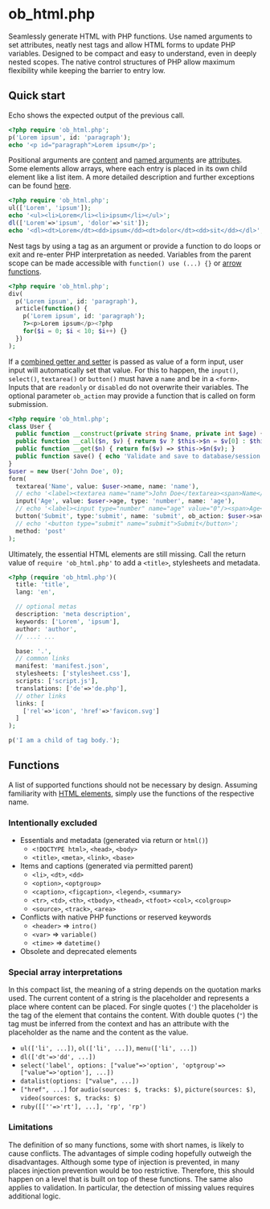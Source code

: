 # ob_html.php
Seamlessly generate HTML with PHP functions. Use named arguments to set attributes, neatly nest tags and allow HTML forms to update PHP variables. Designed to be compact and easy to understand, even in deeply nested scopes. The native control structures of PHP allow maximum flexibility while keeping the barrier to entry low.

## Quick start
Echo shows the expected output of the previous call.

```php
<?php require 'ob_html.php';
p('Lorem ipsum', id: 'paragraph');
echo '<p id="paragraph">Lorem ipsum</p>';
```

Positional arguments are [content][anatomy] and [named arguments] are [attributes][anatomy]. Some elements allow arrays, where each entry is placed in its own child element like a list item. A more detailed description and further exceptions can be found [here](#special-array-interpretations).

[named arguments]: https://www.php.net/manual/en/functions.arguments.php#functions.named-arguments
[anatomy]: https://developer.mozilla.org/en-US/docs/Learn_web_development/Getting_started/Your_first_website/Creating_the_content#anatomy_of_an_html_element

```php
<?php require 'ob_html.php';
ul(['Lorem', 'ipsum']);
echo '<ul><li>Lorem</li><li>ipsum</li></ul>';
dl(['Lorem'=>'ipsum', 'dolor'=>'sit']);
echo '<dl><dt>Lorem</dt><dd>ipsum</dd><dt>dolor</dt><dd>sit</dd></dl>';
```

Nest tags by using a tag as an argument or provide a function to do loops or exit and re-enter PHP interpretation as needed. Variables from the parent scope can be made accessible with `function() use (...) {}` or [arrow functions](https://www.php.net/manual/en/functions.arrow.php).

```php
<?php require 'ob_html.php';
div(
  p('Lorem ipsum', id: 'paragraph'),
  article(function() {
    p('Lorem ipsum', id: 'paragraph');
    ?><p>Lorem ipsum</p><?php
    for($i = 0; $i < 10; $i++) {}
  })
);
```

If a [combined getter and setter](https://martinfowler.com/bliki/OverloadedGetterSetter.html) is passed as value of a form input, user input will automatically set that value. For this to happen, the `input()`, `select()`, `textarea()` or `button()` must have a `name` and be in a `<form>`. Inputs that are `readonly` or `disabled` do not overwrite their variables. The optional parameter `ob_action` may provide a function that is called on form submission.

```php
<?php require 'ob_html.php';
class User {
  public function __construct(private string $name, private int $age) {}
  public function __call($n, $v) { return $v ? $this->$n = $v[0] : $this->$n; }
  public function __get($n) { return fn($v) => $this->$n($v); }
  public function save() { echo 'Validate and save to database/session'; }
}
$user = new User('John Doe', 0);
form(
  textarea('Name', value: $user->name, name: 'name'),
  // echo '<label><textarea name="name">John Doe</textarea><span>Name</span></label>';
  input('Age', value: $user->age, type: 'number', name: 'age'),
  // echo '<label><input type="number" name="age" value="0"/><span>Age</span></label>';
  button('Submit', type:'submit', name: 'submit', ob_action: $user->save),
  // echo '<button type="submit" name="submit">Submit</button>';
  method: 'post'
);
```

Ultimately, the essential HTML elements are still missing. Call the return value of `require 'ob_html.php'` to add a `<title>`, stylesheets and metadata.

```php
<?php (require 'ob_html.php')(
  title: 'title',
  lang: 'en',

  // optional metas
  description: 'meta description',
  keywords: ['Lorem', 'ipsum'],
  author: 'author',
  // ...: ...

  base: '.',
  // common links
  manifest: 'manifest.json',
  stylesheets: ['stylesheet.css'],
  scripts: ['script.js'],
  translations: ['de'=>'de.php'],
  // other links
  links: [
    ['rel'=>'icon', 'href'=>'favicon.svg']
  ]
);

p('I am a child of tag body.');
```

## Functions
A list of supported functions should not be necessary by design. Assuming familiarity with [HTML elements](https://developer.mozilla.org/en-US/docs/Web/HTML/Element), simply use the functions of the respective name.

### Intentionally excluded
* Essentials and metadata (generated via return or `html()`)
  * `<!DOCTYPE html>`, `<head>`, `<body>`
  * `<title>`, `<meta>`, `<link>`, `<base>`
* Items and captions (generated via permitted parent)
  * `<li>`, `<dt>`, `<dd>`
  * `<option>`, `<optgroup>`
  * `<caption>`, `<figcaption>`, `<legend>`, `<summary>`
  * `<tr>`, `<td>`, `<th>`, `<tbody>`, `<thead>`, `<tfoot>` `<col>`, `<colgroup>`
  * `<source>`, `<track>`, `<area>`
* Conflicts with native PHP functions or reserved keywords
  * `<header>` => `intro()`
  * `<var>` => `variable()`
  * `<time>` => `datetime()`
* Obsolete and deprecated elements

### Special array interpretations
In this compact list, the meaning of a string depends on the quotation marks used. The current content of a string is the placeholder and represents a place where content can be placed. For single quotes (`'`) the placeholder is the tag of the element that contains the content. With double quotes (`"`) the tag must be inferred from the context and has an attribute with the placeholder as the name and the content as the value.

* `ul(['li', ...])`, `ol(['li', ...])`, `menu(['li', ...])`
* `dl(['dt'=>'dd', ...])`
* `select('label', options: ["value"=>'option', 'optgroup'=>["value"=>'option'], ...])`
* `datalist(options: ["value", ...])`
* `["href", ...]` for `audio(sources: $, tracks: $)`, `picture(sources: $)`, `video(sources: $, tracks: $)`
* `ruby([[''=>'rt'], ...], 'rp', 'rp')`

### Limitations
The definition of so many functions, some with short names, is likely to cause conflicts. The advantages of simple coding hopefully outweigh the disadvantages. Although some type of injection is prevented, in many places injection prevention would be too restrictive. Therefore, this should happen on a level that is built on top of these functions. The same also applies to validation. In particular, the detection of missing values requires additional logic.
